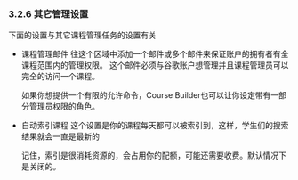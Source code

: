 ### 3.2.6 其它管理设置

下面的设置与其它课程管理任务的设置有关
* 课程管理邮件
	往这个区域中添加一个邮件或多个邮件来保证账户的拥有者有全课程范围内的管理权限。
	这个邮件必须与谷歌账户想管理并且课程管理员可以完全的访问一个课程。
	
	如果你想提供一个有限的允许命令，Course Builder也可以让你设定带有一部分管理员权限的角色。
* 自动索引课程
	这个设置是你的课程每天都可以被索引到，这样，学生们的搜索结果就会一直是最新的
	
	记住，索引是很消耗资源的，会占用你的配额，可能还需要收费。默认情况下是关闭的。
